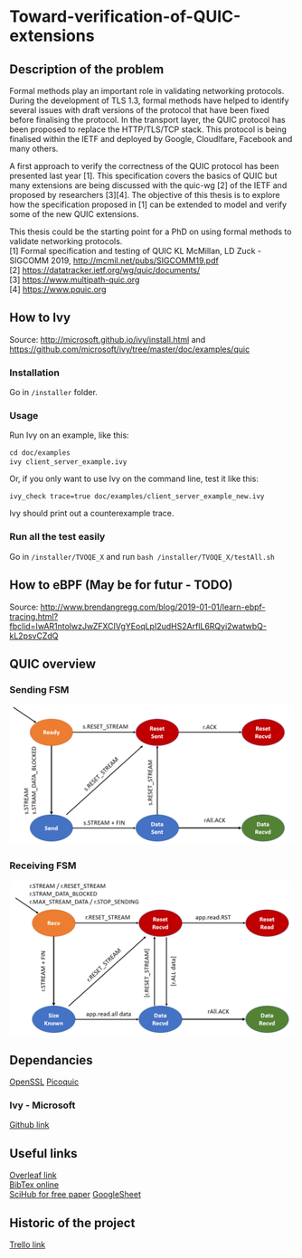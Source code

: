 # Toward-verification-of-QUIC-extensions

## Description of the problem
Formal methods play an important role in validating networking protocols. During the development of TLS 1.3, formal methods have helped to identify several issues with draft versions of the protocol that have been fixed before finalising the protocol. In the transport layer, the QUIC protocol has been proposed to replace the HTTP/TLS/TCP stack. This protocol is being finalised within the IETF and deployed by Google, Cloudlfare, Facebook and many others.     

A first approach to verify the correctness of the QUIC protocol has been presented last year [1]. This specification covers the basics of QUIC but many extensions are being discussed with the quic-wg [2] of the IETF and proposed by researchers [3][4]. The objective of this thesis is to explore how the specification proposed in [1] can be extended to model and verify some of the new QUIC extensions.       

This thesis could be the starting point for a PhD on using formal methods to validate networking protocols.     
[1] Formal specification and testing of QUIC   KL McMillan, LD Zuck - SIGCOMM 2019, http://mcmil.net/pubs/SIGCOMM19.pdf  
[2] https://datatracker.ietf.org/wg/quic/documents/  
[3] https://www.multipath-quic.org  
[4] https://www.pquic.org

## How to Ivy
Source: http://microsoft.github.io/ivy/install.html and https://github.com/microsoft/ivy/tree/master/doc/examples/quic 
### Installation

Go in `/installer` folder.

### Usage
Run Ivy on an example, like this:
```shell
cd doc/examples
ivy client_server_example.ivy
```
Or, if you only want to use Ivy on the command line, test it like this:
```shell
ivy_check trace=true doc/examples/client_server_example_new.ivy
```
Ivy should print out a counterexample trace.

### Run all the test easily

Go in `/installer/TVOQE_X` and run `bash /installer/TVOQE_X/testAll.sh`


## How to eBPF (May be for futur - TODO)

Source: http://www.brendangregg.com/blog/2019-01-01/learn-ebpf-tracing.html?fbclid=IwAR1ntolwzJwZFXCIVgYEoqLpI2udHS2ArflL6RQyi2watwbQ-kL2psvCZdQ




## QUIC overview
### Sending FSM
![alt text](https://github.com/ElNiak/Toward-verification-of-QUIC-extensions/blob/master/rapport/sentFSM.PNG)

### Receiving FSM
![alt text](https://github.com/ElNiak/Toward-verification-of-QUIC-extensions/blob/master/rapport/rcvdFSM.PNG)

## Dependancies

[OpenSSL](https://wiki.openssl.org/index.php/Command_Line_Utilities) 
[Picoquic](https://github.com/private-octopus/picoquic) 

### Ivy - Microsoft
[Github link](https://github.com/microsoft/ivy/tree/master/doc/examples/quic)

## Useful links
[Overleaf link](https://www.overleaf.com/4756785148nycvgbzrpcrb)  
[BibTex online](https://www.bibme.org/bibtex)  
[SciHub for free paper](https://sci-hub.tw/)
[GoogleSheet](https://docs.google.com/spreadsheets/d/1WkqKCKSSSM3QD5_SshoD6J30v8t9DslmmHi1xmDJcsU/edit?skip_itp2_check=true&pli=1#gid=0)

## Historic of the project

[Trello link](https://trello.com/invite/b/umxKNP0a/a23a28a91982965e8f4071172df443dc/toward-verification-of-quic-extensions)  
